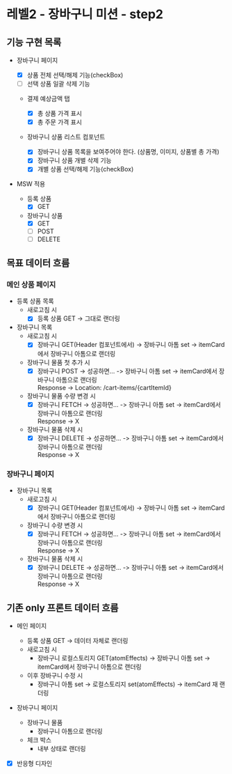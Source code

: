 # 레벨2 - 장바구니 미션 - step2

## 기능 구현 목록

- 장바구니 페이지

  - [x] 상품 전체 선택/해제 기능(checkBox)
  - [ ] 선택 상품 일괄 삭제 기능

  - 결제 예상금액 탭

    - [x] 총 상품 가격 표시
    - [x] 총 주문 가격 표시

  - 장바구니 상품 리스트 컴포넌트
    - [x] 장바구니 상품 목록을 보여주어야 한다. (상품명, 이미지, 상품별 총 가격)
    - [x] 장바구니 상품 개별 삭제 기능
    - [x] 개별 상품 선택/해제 기능(checkBox)

- MSW 적용

  - 등록 상품
    - [x] GET
  - 장바구니 상품
    - [x] GET
    - [ ] POST
    - [ ] DELETE

## 목표 데이터 흐름

### 메인 상품 페이지

- 등록 상품 목록
  - 새로고침 시
    - [x] 등록 상품 GET -> 그대로 랜더링
- 장바구니 목록
  - 새로고침 시
    - [x] 장바구니 GET(Header 컴포넌트에서) -> 장바구니 아톰 set -> itemCard에서 장바구니 아톰으로 랜더링
  - 장바구니 물품 첫 추가 시
    - [x] 장바구니 POST -> 성공하면... -> 장바구니 아톰 set -> itemCard에서 장바구니 아톰으로 랜더링  
           Response -> Location: /cart-items/{cartItemId}
  - 장바구니 물품 수량 변경 시
    - [x] 장바구니 FETCH -> 성공하면... -> 장바구니 아톰 set -> itemCard에서 장바구니 아톰으로 랜더링  
           Response -> X
  - 장바구니 물품 삭제 시
    - [x] 장바구니 DELETE -> 성공하면... -> 장바구니 아톰 set -> itemCard에서 장바구니 아톰으로 랜더링  
           Response -> X

### 장바구니 페이지

- 장바구니 목록
  - 새로고침 시
    - [x] 장바구니 GET(Header 컴포넌트에서) -> 장바구니 아톰 set -> itemCard에서 장바구니 아톰으로 랜더링
  - 장바구니 수량 변경 시
    - [x] 장바구니 FETCH -> 성공하면... -> 장바구니 아톰 set -> itemCard에서 장바구니 아톰으로 랜더링  
           Response -> X
  - 장바구니 물품 삭제 시
    - [x] 장바구니 DELETE -> 성공하면... -> 장바구니 아톰 set -> itemCard에서 장바구니 아톰으로 랜더링  
           Response -> X

## 기존 only 프론트 데이터 흐름

- 메인 페이지
  - 등록 상품 GET -> 데이터 자체로 랜더링
  - 새로고침 시
    - 장바구니 로컬스토리지 GET(atomEffects) -> 장바구니 아톰 set -> itemCard에서 장바구니 아톰으로 랜더링
  - 이후 장바구니 수정 시
    - 장바구니 아톰 set -> 로컬스토리지 set(atomEffects) -> itemCard 재 랜더링
- 장바구니 페이지

  - 장바구니 물품
    - 장바구니 아톰으로 랜더링
  - 체크 박스
    - 내부 상태로 랜더링

- [x] 반응형 디자인
